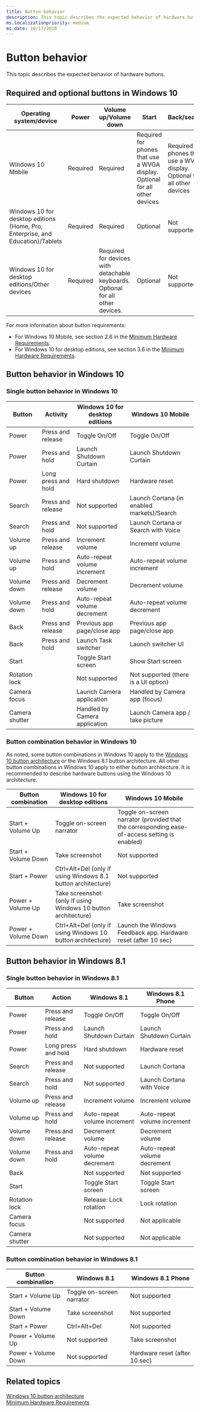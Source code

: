 ```yaml
---
title: Button behavior
description: This topic describes the expected behavior of hardware buttons.
ms.localizationpriority: medium
ms.date: 10/17/2018
---
```


# Button behavior

This topic describes the expected behavior of hardware buttons.

## Required and optional buttons in Windows 10

|Operating system/device|Power|Volume up/Volume down|Start|Back/search|Camera|Rotation lock|
|---|---|---|---|---|---|---|
|Windows 10 Mobile|Required|Required|Required for phones that use a WVGA display. Optional for all other devices|Required for phones that use a WVGA display. Optional for all other devices|Optional|Not supported|
|Windows 10 for desktop editions (Home, Pro, Enterprise, and Education)/Tablets|Required|Required|Optional|Not supported|Not supported|Optional|
|Windows 10 for desktop editions/Other devices|Required|Required for devices with detachable keyboards. Optional for all other devices.|Optional|Not supported|Not supported|Optional|

For more information about button requirements:

- For Windows 10 Mobile, see section 2.6 in the [Minimum Hardware Requirements](/windows-hardware/design/minimum/minimum-hardware-requirements-overview).
- For Windows 10 for desktop editions, see section 3.6 in the [Minimum Hardware Requirements](/windows-hardware/design/minimum/minimum-hardware-requirements-overview).

## Button behavior in Windows 10

### Single button behavior in Windows 10

|Button|Activity|Windows 10 for desktop editions|Windows 10 Mobile|
|---|---|---|---|
|Power|Press and release|Toggle On/Off|Toggle On/Off|
|Power|Press and hold|Launch Shutdown Curtain|Launch Shutdown Curtain|
|Power|Long press and hold|Hard shutdown|Hardware reset|
|Search|Press and release|Not supported|Launch Cortana (in enabled markets)/Search|
|Search|Press and hold|Not supported|Launch Cortana or Search with Voice|
|Volume up|Press and release|Increment volume|Increment volume|
Volume up|Press and hold|Auto-repeat volume increment|Auto-repeat volume increment|
|Volume down|Press and release|Decrement volume|Decrement volume|
|Volume down|Press and hold|Auto-repeat volume decrement|Auto-repeat volume decrement|
|Back|Press and release|Previous app page/close app|Previous app page/close app|
|Back|Press and hold|Launch Task switcher|Launch switcher UI|
|Start||Toggle Start screen|Show Start screen|
|Rotation lock||Not supported|Not supported (there is a UI option)|
|Camera focus||Launch Camera application|Handled by Camera app (focus)|
|Camera shutter||Handled by Camera application|Launch Camera app / take picture|

### Button combination behavior in Windows 10

As noted, some button combinations in Windows 10 apply to the [Windows 10 button architecture](../hid/buttons.md) or the Windows 8.1 button architecture. All other button combinations in Windows 10 apply to either button architecture. It is recommended to describe hardware buttons using the Windows 10 architecture.

|Button combination|Windows 10 for desktop editions|Windows 10 Mobile|
|---|---|---|
|Start + Volume Up|Toggle on-screen narrator|Toggle on-screen narrator (provided that the corresponding ease-of-access setting is enabled)|
|Start + Volume Down|Take screenshot|Not supported|
|Start + Power|Ctrl+Alt+Del (only if using Windows 8.1 button architecture)|Not supported|
|Power + Volume Up|Take screenshot (only if using Windows 10 button architecture)|Take screenshot|
|Power + Volume Down|Ctrl+Alt+Del (only if using Windows 10 button architecture)|Launch the Windows Feedback app. Hardware reset (after 10 sec)|

## Button behavior in Windows 8.1

### Single button behavior in Windows 8.1

|Button|Action|Windows 8.1|Windows 8.1 Phone|
|---|---|---|---|
|Power|Press and release|Toggle On/Off|Toggle On/Off|
|Power|Press and hold|Launch Shutdown Curtain|Launch Shutdown Curtain|
|Power|Long press and hold|Hard shutdown|Hardware reset|
|Search|Press and release|Not supported|Launch Cortana|
|Search|Press and hold|Not supported|Launch Cortana with Voice|
|Volume up|Press and release|Increment volume|Increment volume|
|Volume up|Press and hold|Auto-repeat volume increment|Auto-repeat volume increment|
|Volume down|Press and release|Decrement volume|Decrement volume|
|Volume down|Press and hold|Auto-repeat volume decrement|Auto-repeat volume decrement|
|Back||Not supported|Not supported|
|Start||Toggle Start screen|Toggle Start screen|
|Rotation lock||Release: Lock rotation|Lock rotation|
|Camera focus||Not supported|Not applicable|
|Camera shutter||Not supported|Not applicable|

### Button combination behavior in Windows 8.1

|Button combination|Windows 8.1|Windows 8.1 Phone|
|---|---|---|
|Start + Volume Up|Toggle on-screen narrator|Not supported|
|Start + Volume Down|Take screenshot|Not supported|
|Start + Power|Ctrl+Alt+Del|Not supported|
|Power + Volume Up|Not supported|Take screenshot|
|Power + Volume Down|Not supported|Hardware reset (after 10 sec)|

## Related topics

[Windows 10 button architecture](../hid/buttons.md)  
[Minimum Hardware Requirements](/windows-hardware/design/minimum/minimum-hardware-requirements-overview)
